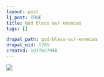```yaml
--- 
layout: post
lj_post: TRUE
title: God bless our enemies
tags: []

drupal_path: god-bless-our-enemies
drupal_nid: 1785
created: 1077827940
---
```

<a href="http://www.cafeshops.com/blessourenemies.3077387" target="_blank"><img src="http://prodtn.cafepress.com/7/3077387_F_tn.jpg" border="0"></a>
